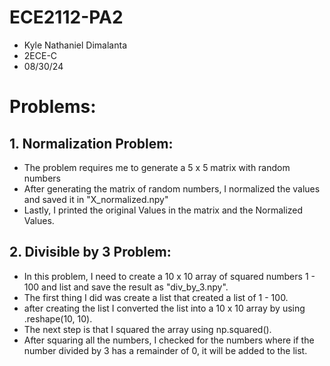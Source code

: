 # ECE2112-PA2
* Kyle Nathaniel Dimalanta
* 2ECE-C
* 08/30/24

# Problems:
## 1. Normalization Problem:
* The problem requires me to generate a 5 x 5 matrix with random numbers
* After generating the matrix of random numbers, I normalized the values and saved it in "X_normalized.npy"
* Lastly, I printed the original Values in the matrix and the Normalized Values.

## 2. Divisible by 3 Problem:
* In this problem, I need to create a 10 x 10 array of squared numbers 1 - 100 and list and save the result as "div_by_3.npy".
* The first thing I did was create a list that created a list of 1 - 100.
* after creating the list I converted the list into a 10 x 10 array by using .reshape(10, 10).
* The next step is that I squared the array using np.squared().
* After squaring all the numbers, I checked for the numbers where if the number divided by 3 has a remainder of 0, it will be added to the list.

